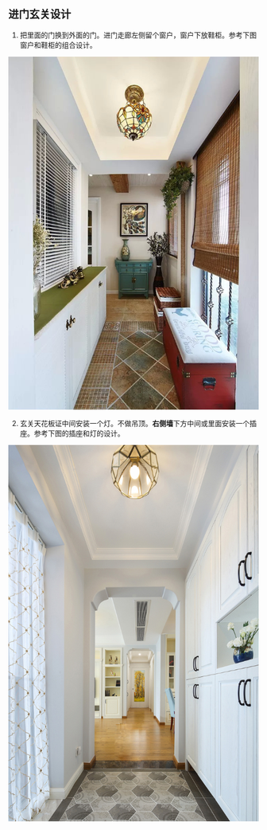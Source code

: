 ## 进门玄关设计
1. 把里面的门换到外面的门。进门走廊左侧留个窗户，窗户下放鞋柜。参考下图窗户和鞋柜的组合设计。

![参考窗和鞋柜的组合](玄关窗户鞋柜组合.png)

2. 玄关天花板证中间安装一个灯。不做吊顶。**右侧墙**下方中间或里面安装一个插座。参考下图的插座和灯的设计。

![如果走廊足够宽可以完全参考这张图](玄关灯内门插座组合.jpg)